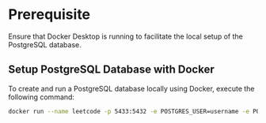 # Prerequisite

Ensure that Docker Desktop is running to facilitate the local setup of the PostgreSQL database.


## Setup PostgreSQL Database with Docker

To create and run a PostgreSQL database locally using Docker, execute the following command:

```bash
docker run --name leetcode -p 5433:5432 -e POSTGRES_USER=username -e POSTGRES_PASSWORD=leetcode23 -e POSTGRES_DB=leetcodedb -d postgres:16.0
